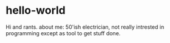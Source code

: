 # hello-world
Hi and rants.
about me: 50'ish electrician, not really intrested in programming except as tool to get stuff done.
